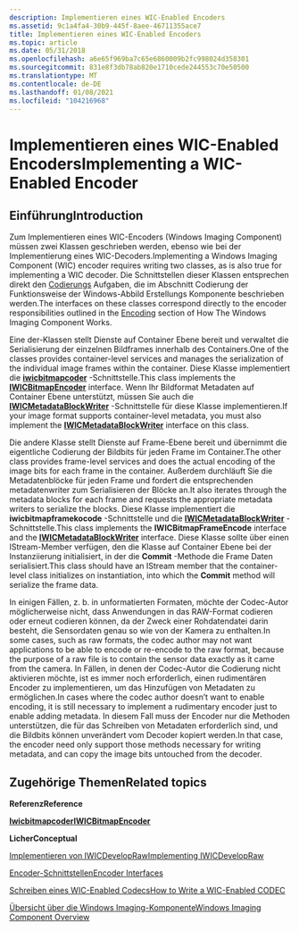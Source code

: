 ```yaml
---
description: Implementieren eines WIC-Enabled Encoders
ms.assetid: 9c1a4fa4-30b9-445f-8aee-46711355ace7
title: Implementieren eines WIC-Enabled Encoders
ms.topic: article
ms.date: 05/31/2018
ms.openlocfilehash: a6e65f969ba7c65e6860009b2fc998024d358301
ms.sourcegitcommit: 831e8f3db78ab820e1710cede244553c70e50500
ms.translationtype: MT
ms.contentlocale: de-DE
ms.lasthandoff: 01/08/2021
ms.locfileid: "104216968"
---
```

# <a name="implementing-a-wic-enabled-encoder"></a><span data-ttu-id="b3ef8-103">Implementieren eines WIC-Enabled Encoders</span><span class="sxs-lookup"><span data-stu-id="b3ef8-103">Implementing a WIC-Enabled Encoder</span></span>

## <a name="introduction"></a><span data-ttu-id="b3ef8-104">Einführung</span><span class="sxs-lookup"><span data-stu-id="b3ef8-104">Introduction</span></span>

<span data-ttu-id="b3ef8-105">Zum Implementieren eines WIC-Encoders (Windows Imaging Component) müssen zwei Klassen geschrieben werden, ebenso wie bei der Implementierung eines WIC-Decoders.</span><span class="sxs-lookup"><span data-stu-id="b3ef8-105">Implementing a Windows Imaging Component (WIC) encoder requires writing two classes, as is also true for implementing a WIC decoder.</span></span> <span data-ttu-id="b3ef8-106">Die Schnittstellen dieser Klassen entsprechen direkt den [Codierungs](-wic-howwicworks.md) Aufgaben, die im Abschnitt Codierung der Funktionsweise der Windows-Abbild Erstellungs Komponente beschrieben werden.</span><span class="sxs-lookup"><span data-stu-id="b3ef8-106">The interfaces on these classes correspond directly to the encoder responsibilities outlined in the [Encoding](-wic-howwicworks.md) section of How The Windows Imaging Component Works.</span></span>

<span data-ttu-id="b3ef8-107">Eine der-Klassen stellt Dienste auf Container Ebene bereit und verwaltet die Serialisierung der einzelnen Bildframes innerhalb des Containers.</span><span class="sxs-lookup"><span data-stu-id="b3ef8-107">One of the classes provides container-level services and manages the serialization of the individual image frames within the container.</span></span> <span data-ttu-id="b3ef8-108">Diese Klasse implementiert die [**iwicbitmapcoder**](/windows/desktop/api/wincodec/nn-wincodec-iwicbitmapencoder) -Schnittstelle.</span><span class="sxs-lookup"><span data-stu-id="b3ef8-108">This class implements the [**IWICBitmapEncoder**](/windows/desktop/api/wincodec/nn-wincodec-iwicbitmapencoder) interface.</span></span> <span data-ttu-id="b3ef8-109">Wenn Ihr Bildformat Metadaten auf Container Ebene unterstützt, müssen Sie auch die [**IWICMetadataBlockWriter**](/windows/desktop/api/Wincodecsdk/nn-wincodecsdk-iwicmetadatablockwriter) -Schnittstelle für diese Klasse implementieren.</span><span class="sxs-lookup"><span data-stu-id="b3ef8-109">If your image format supports container-level metadata, you must also implement the [**IWICMetadataBlockWriter**](/windows/desktop/api/Wincodecsdk/nn-wincodecsdk-iwicmetadatablockwriter) interface on this class.</span></span>

<span data-ttu-id="b3ef8-110">Die andere Klasse stellt Dienste auf Frame-Ebene bereit und übernimmt die eigentliche Codierung der Bildbits für jeden Frame im Container.</span><span class="sxs-lookup"><span data-stu-id="b3ef8-110">The other class provides frame-level services and does the actual encoding of the image bits for each frame in the container.</span></span> <span data-ttu-id="b3ef8-111">Außerdem durchläuft Sie die Metadatenblöcke für jeden Frame und fordert die entsprechenden metadatenwriter zum Serialisieren der Blöcke an.</span><span class="sxs-lookup"><span data-stu-id="b3ef8-111">It also iterates through the metadata blocks for each frame and requests the appropriate metadata writers to serialize the blocks.</span></span> <span data-ttu-id="b3ef8-112">Diese Klasse implementiert die **iwicbitmapframekocode** -Schnittstelle und die [**IWICMetadataBlockWriter**](/windows/desktop/api/Wincodecsdk/nn-wincodecsdk-iwicmetadatablockwriter) -Schnittstelle.</span><span class="sxs-lookup"><span data-stu-id="b3ef8-112">This class implements the **IWICBitmapFrameEncode** interface and the [**IWICMetadataBlockWriter**](/windows/desktop/api/Wincodecsdk/nn-wincodecsdk-iwicmetadatablockwriter) interface.</span></span> <span data-ttu-id="b3ef8-113">Diese Klasse sollte über einen IStream-Member verfügen, den die Klasse auf Container Ebene bei der Instanziierung initialisiert, in der die **Commit** -Methode die Frame Daten serialisiert.</span><span class="sxs-lookup"><span data-stu-id="b3ef8-113">This class should have an IStream member that the container-level class initializes on instantiation, into which the **Commit** method will serialize the frame data.</span></span>

<span data-ttu-id="b3ef8-114">In einigen Fällen, z. b. in unformatierten Formaten, möchte der Codec-Autor möglicherweise nicht, dass Anwendungen in das RAW-Format codieren oder erneut codieren können, da der Zweck einer Rohdatendatei darin besteht, die Sensordaten genau so wie von der Kamera zu enthalten.</span><span class="sxs-lookup"><span data-stu-id="b3ef8-114">In some cases, such as raw formats, the codec author may not want applications to be able to encode or re-encode to the raw format, because the purpose of a raw file is to contain the sensor data exactly as it came from the camera.</span></span> <span data-ttu-id="b3ef8-115">In Fällen, in denen der Codec-Autor die Codierung nicht aktivieren möchte, ist es immer noch erforderlich, einen rudimentären Encoder zu implementieren, um das Hinzufügen von Metadaten zu ermöglichen.</span><span class="sxs-lookup"><span data-stu-id="b3ef8-115">In cases where the codec author doesn’t want to enable encoding, it is still necessary to implement a rudimentary encoder just to enable adding metadata.</span></span> <span data-ttu-id="b3ef8-116">In diesem Fall muss der Encoder nur die Methoden unterstützen, die für das Schreiben von Metadaten erforderlich sind, und die Bildbits können unverändert vom Decoder kopiert werden.</span><span class="sxs-lookup"><span data-stu-id="b3ef8-116">In that case, the encoder need only support those methods necessary for writing metadata, and can copy the image bits untouched from the decoder.</span></span>

## <a name="related-topics"></a><span data-ttu-id="b3ef8-117">Zugehörige Themen</span><span class="sxs-lookup"><span data-stu-id="b3ef8-117">Related topics</span></span>

<dl> <dt>

<span data-ttu-id="b3ef8-118">**Referenz**</span><span class="sxs-lookup"><span data-stu-id="b3ef8-118">**Reference**</span></span>
</dt> <dt>

[<span data-ttu-id="b3ef8-119">**Iwicbitmapcoder**</span><span class="sxs-lookup"><span data-stu-id="b3ef8-119">**IWICBitmapEncoder**</span></span>](/windows/desktop/api/wincodec/nn-wincodec-iwicbitmapencoder)
</dt> <dt>

<span data-ttu-id="b3ef8-120">**Licher**</span><span class="sxs-lookup"><span data-stu-id="b3ef8-120">**Conceptual**</span></span>
</dt> <dt>

[<span data-ttu-id="b3ef8-121">Implementieren von IWICDevelopRaw</span><span class="sxs-lookup"><span data-stu-id="b3ef8-121">Implementing IWICDevelopRaw</span></span>](-wic-imp-iwicdevelopraw.md)
</dt> <dt>

[<span data-ttu-id="b3ef8-122">Encoder-Schnittstellen</span><span class="sxs-lookup"><span data-stu-id="b3ef8-122">Encoder Interfaces</span></span>](-wic-encoderinterfaces.md)
</dt> <dt>

[<span data-ttu-id="b3ef8-123">Schreiben eines WIC-Enabled Codecs</span><span class="sxs-lookup"><span data-stu-id="b3ef8-123">How to Write a WIC-Enabled CODEC</span></span>](-wic-howtowriteacodec.md)
</dt> <dt>

[<span data-ttu-id="b3ef8-124">Übersicht über die Windows Imaging-Komponente</span><span class="sxs-lookup"><span data-stu-id="b3ef8-124">Windows Imaging Component Overview</span></span>](-wic-about-windows-imaging-codec.md)
</dt> </dl>

 

 



